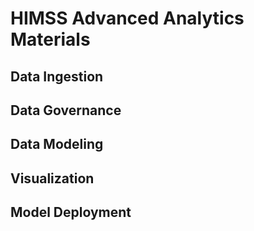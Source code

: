 # HIMSS Advanced Analytics Materials
## Data Ingestion
## Data Governance
## Data Modeling
## Visualization
## Model Deployment
